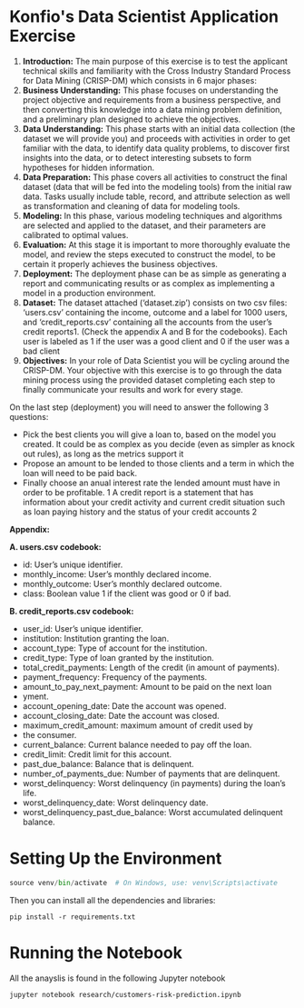 # Konfio's Data Scientist Application Exercise

1. **Introduction:**
The main purpose of this exercise is to test the applicant technical skills and familiarity with the Cross Industry Standard Process for Data Mining (CRISP-DM) which consists in 6 major phases:
1. **Business Understanding:**
This phase focuses on understanding the project objective and requirements from a business perspective, and then converting this knowledge into a data mining problem definition, and a preliminary plan designed to achieve the objectives.
2. **Data Understanding:**
This phase starts with an initial data collection (the dataset we will provide you) and proceeds with activities in order to get familiar with the data, to identify data quality problems, to discover first insights into the data, or to detect interesting subsets to form hypotheses for hidden information.
3. **Data Preparation:**
This phase covers all activities to construct the final dataset (data that will be fed into the modeling tools) from the initial raw data. Tasks usually include table, record, and attribute selection as well as transformation and cleaning of data for modeling tools.
4. **Modeling:**
In this phase, various modeling techniques and algorithms are selected and
applied to the dataset, and their parameters are calibrated to optimal values.
5. **Evaluation:**
At this stage it is important to more thoroughly evaluate the model, and review the steps executed to construct the model, to be certain it properly achieves the business objectives.
6. **Deployment:**
The deployment phase can be as simple as generating a report and communicating results or as complex as implementing a model in a production environment.
8. **Dataset:**
The dataset attached (‘dataset.zip’) consists on two csv files: ‘users.csv’ containing the income, outcome and a label for 1000 users, and ‘credit_reports.csv’ containing all the accounts from the user’s credit reports1. (Check the appendix A and B for the codebooks).
Each user is labeled as 1 if the user was a good client and 0 if the user was a bad client
9. **Objectives:**
In your role of Data Scientist you will be cycling around the CRISP-DM. Your objective with this exercise is to go through the data mining process using the provided dataset completing each step to finally communicate your results and work for every stage.

On the last step (deployment) you will need to answer the following 3 questions:

- Pick the best clients you will give a loan to, based on the model you created. It could be as complex as you decide (even as simpler as knock out rules), as long as the metrics support it
- Propose an amount to be lended to those clients and a term in which the loan will need to be paid back.
- Finally choose an anual interest rate the lended amount must have in order to be profitable.
1 A credit report is a statement that has information about your credit activity and current credit situation such as loan paying history and the status of your credit accounts
 2



 **Appendix:** 

**A. users.csv codebook:**

* id: User’s unique identifier.
*  monthly_income: User’s monthly declared income.
* monthly_outcome: User’s monthly declared outcome.
* class: Boolean value 1 if the client was good or 0 if bad.

**B. credit_reports.csv codebook:**
* user_id: User’s unique identifier.
* institution: Institution granting the loan.
* account_type: Type of account for the institution.
* credit_type: Type of loan granted by the institution.
* total_credit_payments: Length of the credit (in amount of payments).
* payment_frequency: Frequency of the payments.
* amount_to_pay_next_payment: Amount to be paid on the next loan
* yment.
* account_opening_date: Date the account was opened.
* account_closing_date: Date the account was closed.
* maximum_credit_amount: maximum amount of credit used by
* the consumer.
* current_balance: Current balance needed to pay off the loan.
* credit_limit: Credit limit for this account.
* past_due_balance: Balance that is delinquent.
* number_of_payments_due: Number of payments that are delinquent.
* worst_delinquency: Worst delinquency (in payments) during the loan’s
life.
* worst_delinquency_date: Worst delinquency date.
* worst_delinquency_past_due_balance: Worst accumulated delinquent
balance.

# Setting Up the Environment

```python -m venv venv
source venv/bin/activate  # On Windows, use: venv\Scripts\activate
```

Then you can install all the dependencies and libraries:

```
pip install -r requirements.txt
```

# Running the Notebook

All the anayslis is found in the following Jupyter notebook

```bash
jupyter notebook research/customers-risk-prediction.ipynb
```
